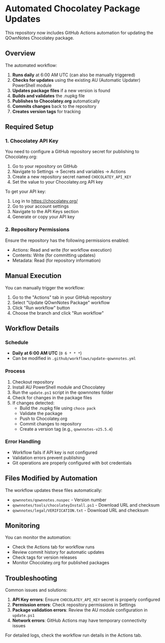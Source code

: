 # Automated Chocolatey Package Updates

This repository now includes GitHub Actions automation for updating the QOwnNotes Chocolatey package.

## Overview

The automated workflow:
1. **Runs daily** at 6:00 AM UTC (can also be manually triggered)
2. **Checks for updates** using the existing AU (Automatic Updater) PowerShell module
3. **Updates package files** if a new version is found
4. **Builds and validates** the .nupkg file
5. **Publishes to Chocolatey.org** automatically
6. **Commits changes** back to the repository
7. **Creates version tags** for tracking

## Required Setup

### 1. Chocolatey API Key

You need to configure a GitHub repository secret for publishing to Chocolatey.org:

1. Go to your repository on GitHub
2. Navigate to Settings → Secrets and variables → Actions
3. Create a new repository secret named `CHOCOLATEY_API_KEY`
4. Set the value to your Chocolatey.org API key

To get your API key:
1. Log in to https://chocolatey.org/
2. Go to your account settings
3. Navigate to the API Keys section
4. Generate or copy your API key

### 2. Repository Permissions

Ensure the repository has the following permissions enabled:
- Actions: Read and write (for workflow execution)
- Contents: Write (for committing updates)
- Metadata: Read (for repository information)

## Manual Execution

You can manually trigger the workflow:

1. Go to the "Actions" tab in your GitHub repository
2. Select "Update QOwnNotes Package" workflow
3. Click "Run workflow" button
4. Choose the branch and click "Run workflow"

## Workflow Details

### Schedule
- **Daily at 6:00 AM UTC** (`0 6 * * *`)
- Can be modified in `.github/workflows/update-qownnotes.yml`

### Process
1. Checkout repository
2. Install AU PowerShell module and Chocolatey
3. Run the `update.ps1` script in the qownnotes folder
4. Check for changes in the package files
5. If changes detected:
   - Build the .nupkg file using `choco pack`
   - Validate the package
   - Push to Chocolatey.org
   - Commit changes to repository
   - Create a version tag (e.g., `qownnotes-v25.5.4`)

### Error Handling
- Workflow fails if API key is not configured
- Validation errors prevent publishing
- Git operations are properly configured with bot credentials

## Files Modified by Automation

The workflow updates these files automatically:
- `qownnotes/qownnotes.nuspec` - Version number
- `qownnotes/tools/chocolateyInstall.ps1` - Download URL and checksum
- `qownnotes/legal/VERIFICATION.txt` - Download URL and checksum

## Monitoring

You can monitor the automation:
- Check the Actions tab for workflow runs
- Review commit history for automatic updates
- Check tags for version releases
- Monitor Chocolatey.org for published packages

## Troubleshooting

Common issues and solutions:

1. **API Key errors**: Ensure `CHOCOLATEY_API_KEY` secret is properly configured
2. **Permission errors**: Check repository permissions in Settings
3. **Package validation errors**: Review the AU module configuration in `update.ps1`
4. **Network errors**: GitHub Actions may have temporary connectivity issues

For detailed logs, check the workflow run details in the Actions tab.